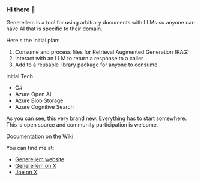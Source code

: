 ### Hi there 👋

Generellem is a tool for using arbitrary documents with LLMs so anyone can have AI that is specific to their domain.

Here's the initial plan:

1. Consume and process files for Retrieval Augmented Generation (RAG)
2. Interact with an LLM to return a response to a caller
3. Add to a reusable library package for anyone to consume

Initial Tech

* C#
* Azure Open AI
* Azure Blob Storage
* Azure Cognitive Search

As you can see, this very brand new. Everything has to start somewhere. This is open source and community participation is welcome.

[Documentation on the Wiki](https://github.com/generellem/generellem/wiki)

You can find me at:

* [Generellem website](https://generellem.ai/)
* [Generellem on X](https://twitter.com/generellem)
* [Joe on X](https://twitter.com/JoeMayo)
